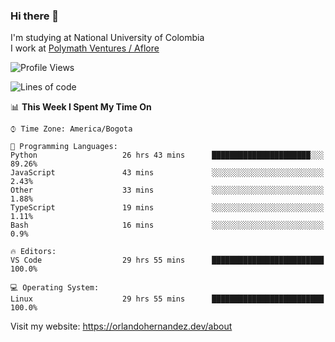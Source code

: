 ### Hi there 👋


<!--**AR4Z/AR4Z** is a ✨ _special_ ✨ repository because its `README.md` (this file) appears on your GitHub profile.

Here are some ideas to get you started:-->
I'm studying at National University of Colombia
<br>
I work at <a href="https://www.aflore.co/">Polymath Ventures / Aflore</a>
<br>

<!--START_SECTION:waka-->
![Profile Views](http://img.shields.io/badge/Profile%20Views-0-blue)

![Lines of code](https://img.shields.io/badge/From%20Hello%20World%20I%27ve%20Written-3.3%20million%20lines%20of%20code-blue)

📊 **This Week I Spent My Time On** 

```text
⌚︎ Time Zone: America/Bogota

💬 Programming Languages: 
Python                   26 hrs 43 mins      ██████████████████████░░░   89.26% 
JavaScript               43 mins             ░░░░░░░░░░░░░░░░░░░░░░░░░   2.43% 
Other                    33 mins             ░░░░░░░░░░░░░░░░░░░░░░░░░   1.88% 
TypeScript               19 mins             ░░░░░░░░░░░░░░░░░░░░░░░░░   1.11% 
Bash                     16 mins             ░░░░░░░░░░░░░░░░░░░░░░░░░   0.9%

🔥 Editors: 
VS Code                  29 hrs 55 mins      █████████████████████████   100.0%

💻 Operating System: 
Linux                    29 hrs 55 mins      █████████████████████████   100.0%

```


<!--END_SECTION:waka-->


Visit my website: https://orlandohernandez.dev/about

